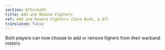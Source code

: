 ```yaml
---
section: Aftermath
title: Add and Remove Fighters
ref: Add and Remove Fighters (Core Book, p.67)
translated: false
---
```


Both players can now choose to add or remove fighers from their warband rosters.

